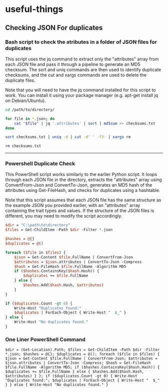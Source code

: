 # useful-things

## Checking JSON For duplicates

### Bash script to check the atributes in a folder of JSON files for duplicates
This script uses the jq command to extract only the "attributes" array from each JSON file and pass it through a pipeline to generate an MD5 checksum. The sort and uniq commands are then used to identify duplicate checksums, and the cut and xargs commands are used to delete the duplicate files.

Note that you will need to have the jq command installed for this script to work. You can install it using your package manager (e.g. apt-get install jq on Debian/Ubuntu).

```bash
cd /path/to/directory/

for file in *.json; do
    cat "$file" | jq '.attributes' | sort | md5sum >> checksums.txt
done

sort checksums.txt | uniq -d | cut -d' ' -f3- | xargs rm

rm checksums.txt
```

---


### Powershell Duplicate Check

This PowerShell script works similarly to the earlier Python script. It loops through each JSON file in the directory, extracts the "attributes" array using ConvertFrom-Json and ConvertTo-Json, generates an MD5 hash of the attributes using Get-FileHash, and checks for duplicates using a hashtable.

Note that this script assumes that each JSON file has the same structure as the example JSON you provided earlier, with an "attributes" array containing the trait types and values. If the structure of the JSON files is different, you may need to modify the script accordingly.

```perl
$dir = "C:\path\to\directory"
$files = Get-ChildItem -Path $dir -Filter *.json

$hashes = @{}
$duplicates = @()

foreach ($file in $files) {
    $json = Get-Content $file.FullName | ConvertFrom-Json
    $attributes = $json.attributes | ConvertTo-Json -Compress
    $hash = Get-FileHash $file.FullName -Algorithm MD5
    if ($hashes.ContainsKey($hash.Hash)) {
        $duplicates += $file.FullName
    } else {
        $hashes.Add($hash.Hash, $attributes)
    }
}

if ($duplicates.Count -gt 0) {
    Write-Host "Duplicates found:"
    $duplicates | ForEach-Object { Write-Host "  $_" }
} else {
    Write-Host "No duplicates found."
}
```

### One Liner PowerShell Command

```
$dir = (Get-Location).Path; $files = Get-ChildItem -Path $dir -Filter *.json; $hashes = @{}; $duplicates = @(); foreach ($file in $files) { $json = Get-Content $file.FullName | ConvertFrom-Json; $attributes = $json.attributes | ConvertTo-Json -Compress; $hash = Get-FileHash $file.FullName -Algorithm MD5; if ($hashes.ContainsKey($hash.Hash)) { $duplicates += $file.FullName } else { $hashes.Add($hash.Hash, $attributes) } }; if ($duplicates.Count -gt 0) { Write-Host "Duplicates found:"; $duplicates | ForEach-Object { Write-Host "  $_" } } else { Write-Host "No duplicates found." }
```
